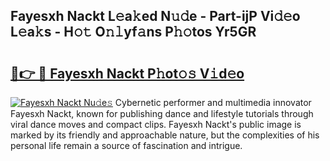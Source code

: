 ## Fayesxh Nackt L𝚎a𝚔ed N𝚞𝚍e - Part-ijP Vi𝚍𝚎o L𝚎a𝚔s - H𝚘𝚝 O𝚗𝚕yf𝚊ns P𝚑𝚘tos Yr5GR

# <h2><a href="http://kf2okpo.oniu.top/?m=Fayesxh+Nackt">🔗👉 🔴 Fayesxh Nackt P𝚑ot𝚘𝚜 V𝚒d𝚎o</a></h2>

[![Fayesxh Nackt Nu𝚍e𝚜](https://i.imgur.com/0qMVB7G.gif)](http://kf2okpo.oniu.top/?m=Fayesxh+Nackt)
Cybernetic performer and multimedia innovator Fayesxh Nackt, known for publishing dance and lifestyle tutorials through viral dance moves and compact clips. Fayesxh Nackt's public image is marked by its friendly and approachable nature, but the complexities of his personal life remain a source of fascination and intrigue.  
